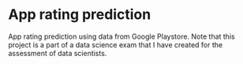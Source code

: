 # App rating prediction
App rating prediction using data from Google Playstore. Note that this project is a part of a data science exam that I have created for the assessment of data scientists.
